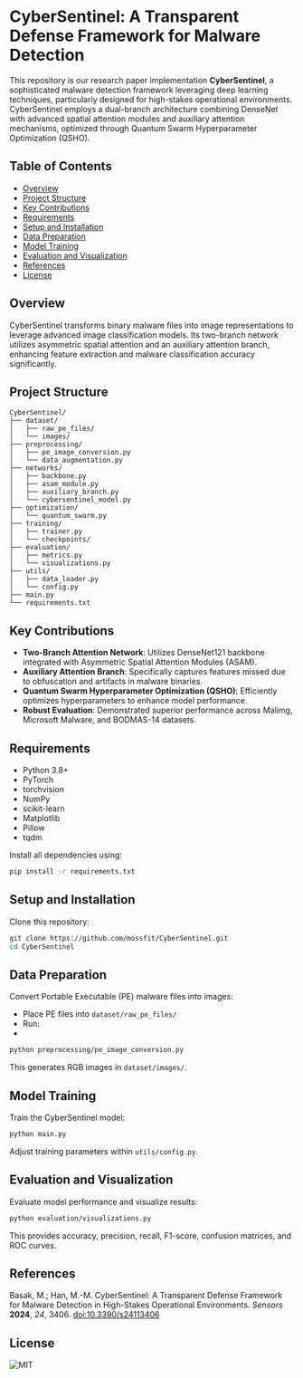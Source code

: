 # CyberSentinel: A Transparent Defense Framework for Malware Detection

This repository is our research paper implementation **CyberSentinel**, a sophisticated malware detection framework leveraging deep learning techniques, particularly designed for high-stakes operational environments. CyberSentinel employs a dual-branch architecture combining DenseNet with advanced spatial attention modules and auxiliary attention mechanisms, optimized through Quantum Swarm Hyperparameter Optimization (QSHO).

## Table of Contents
- [Overview](#overview)
- [Project Structure](#project-structure)
- [Key Contributions](#key-contributions)
- [Requirements](#requirements)
- [Setup and Installation](#setup-and-installation)
- [Data Preparation](#data-preparation)
- [Model Training](#model-training)
- [Evaluation and Visualization](#evaluation-and-visualization)
- [References](#references)
- [License](#license)

## Overview
CyberSentinel transforms binary malware files into image representations to leverage advanced image classification models. Its two-branch network utilizes asymmetric spatial attention and an auxiliary attention branch, enhancing feature extraction and malware classification accuracy significantly.

## Project Structure
```
CyberSentinel/
├── dataset/
│   ├── raw_pe_files/
│   └── images/
├── preprocessing/
│   ├── pe_image_conversion.py
│   └── data_augmentation.py
├── networks/
│   ├── backbone.py
│   ├── asam_module.py
│   ├── auxiliary_branch.py
│   └── cybersentinel_model.py
├── optimization/
│   └── quantum_swarm.py
├── training/
│   ├── trainer.py
│   └── checkpoints/
├── evaluation/
│   ├── metrics.py
│   └── visualizations.py
├── utils/
│   ├── data_loader.py
│   └── config.py
├── main.py
└── requirements.txt
```

## Key Contributions
- **Two-Branch Attention Network**: Utilizes DenseNet121 backbone integrated with Asymmetric Spatial Attention Modules (ASAM).
- **Auxiliary Attention Branch**: Specifically captures features missed due to obfuscation and artifacts in malware binaries.
- **Quantum Swarm Hyperparameter Optimization (QSHO)**: Efficiently optimizes hyperparameters to enhance model performance.
- **Robust Evaluation**: Demonstrated superior performance across Malimg, Microsoft Malware, and BODMAS-14 datasets.

## Requirements
- Python 3.8+
- PyTorch
- torchvision
- NumPy
- scikit-learn
- Matplotlib
- Pillow
- tqdm

Install all dependencies using:

```bash
pip install -r requirements.txt
```

## Setup and Installation
Clone this repository:

```bash
git clone https://github.com/mossfit/CyberSentinel.git
cd CyberSentinel
```

## Data Preparation
Convert Portable Executable (PE) malware files into images:
- Place PE files into `dataset/raw_pe_files/`
- Run:
- 
```bash
python preprocessing/pe_image_conversion.py
```
This generates RGB images in `dataset/images/`.

## Model Training
Train the CyberSentinel model:
```bash
python main.py
```
Adjust training parameters within `utils/config.py`.

## Evaluation and Visualization
Evaluate model performance and visualize results:
```bash
python evaluation/visualizations.py
```
This provides accuracy, precision, recall, F1-score, confusion matrices, and ROC curves.

## References
Basak, M.; Han, M.-M. CyberSentinel: A Transparent Defense Framework for Malware Detection in High-Stakes Operational Environments. *Sensors* **2024**, *24*, 3406. [doi:10.3390/s24113406](https://doi.org/10.3390/s24113406)

## License
![MIT](#MIT)
